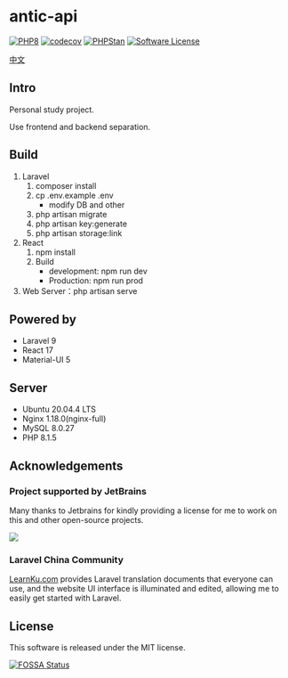 antic-api
=======

[![PHP8](https://img.shields.io/badge/Language-PHP8-blue?style=flat-square&logo=PHP)](https://github.com/dogeow/antic-api)
[![codecov](https://codecov.io/gh/dogeow/antic-api/branch/master/graph/badge.svg?token=QJ7RYCXO96)](https://codecov.io/gh/dogeow/antic-api)
[![PHPStan](https://img.shields.io/badge/PHPStan-enabled-brightgreen.svg?style=flat)](https://github.com/phpstan/phpstan)
[![Software License](https://img.shields.io/badge/license-MIT-brightgreen.svg?style=flat-square)](LICENSE)

[中文](README_ZH.md)

## Intro

Personal study project.

Use frontend and backend separation.

## Build

1. Laravel
    1. composer install
    2. cp .env.example .env
        * modify DB and other
    3. php artisan migrate
    4. php artisan key:generate
    5. php artisan storage:link
2. React
    1. npm install
    2. Build
        * development: npm run dev
        * Production: npm run prod
3. Web Server：php artisan serve

## Powered by

* Laravel 9
* React 17
* Material-UI 5

## Server

* Ubuntu 20.04.4 LTS
* Nginx 1.18.0(nginx-full)
* MySQL 8.0.27
* PHP 8.1.5

## Acknowledgements

### Project supported by JetBrains

Many thanks to Jetbrains for kindly providing a license for me to work on this and other open-source projects.

[![](https://resources.jetbrains.com/storage/products/company/brand/logos/jb_beam.svg)](https://www.jetbrains.com/?from=https://github.com/dogeow)

### Laravel China Community

[LearnKu.com](https://learnku.com) provides Laravel translation documents that everyone can use, and the website UI
interface is illuminated and edited, allowing me to easily get started with Laravel.

## License

This software is released under the MIT license.

[![FOSSA Status](https://app.fossa.com/api/projects/git%2Bgithub.com%2Fdogeow%2Fantic-api.svg?type=large)](https://app.fossa.com/projects/git%2Bgithub.com%2Fdogeow%2Fantic-api?ref=badge_large)
